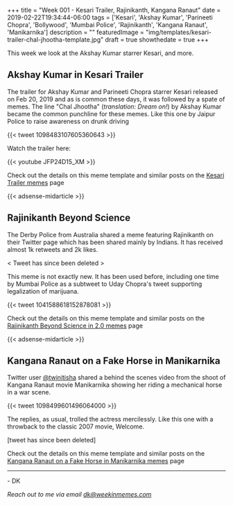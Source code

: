 +++
title = "Week 001 - Kesari Trailer, Rajinikanth, Kangana Ranaut"
date = 2019-02-22T19:34:44-06:00
tags = ['Kesari', 'Akshay Kumar', 'Parineeti Chopra', 'Bollywood', 'Mumbai Police', 'Rajinikanth', 'Kangana Ranaut', 'Manikarnika']
description = ""
featuredImage = "img/templates/kesari-trailer-chal-jhootha-template.jpg"
draft = true
showthedate = true
+++


This week we look at the Akshay Kumar starrer Kesari, and more.
<!--more-->

## Akshay Kumar in Kesari Trailer

The trailer for Akshay Kumar and Parineeti Chopra starrer Kesari released on Feb 20, 2019 and as is common these days, it was followed by a spate of memes. The line "Chal Jhootha" (*translation: Dream on!*) by Akshay Kumar became the common punchline for these memes. Like this one by Jaipur Police to raise awareness on drunk driving

{{< tweet 1098483107605360643 >}}

Watch the trailer here:

{{< youtube JFP24D15_XM >}}

Check out the details on this meme template and similar posts on the [Kesari Trailer memes](memes/akshay-kumar-kesari-trailer#memes) page

{{< adsense-midarticle >}}

## Rajinikanth Beyond Science

The Derby Police from Australia shared a meme featuring Rajinikanth on their Twitter page which has been shared mainly by Indians. It has received almost 1k retweets and 2k likes.

< Tweet has since been deleted >

This meme is not exactly new. It has been used before, including one time by Mumbai Police as a subtweet to Uday Chopra's tweet supporting legalization of marijuana.

{{< tweet 1041588618152878081 >}}

Check out the details on this meme template and similar posts on the [Rajinikanth Beyond Science in 2.0 memes](memes/rajinikanth-beyond-science-in-20#memes) page

{{< adsense-midarticle >}}

## Kangana Ranaut on a Fake Horse in Manikarnika

Twitter user [@twinitisha](https://twitter.com/twinitisha) shared a behind the scenes video from the shoot of Kangana Ranaut movie Manikarnika showing her riding a mechanical horse in a war scene. 

{{< tweet 1098499601496064000 >}}

The replies, as usual, trolled the actress mercilessly. Like this one with a throwback to the classic 2007 movie, Welcome.

[tweet has since been deleted]


Check out the details on this meme template and similar posts on the [Kangana Ranaut on a Fake Horse in Manikarnika memes](memes/kangana-ranaut-fake-horse#memes) page

---
\- DK

*Reach out to me via email [dk@weekinmemes.com](mailto:dk@weekinmemes.com)*